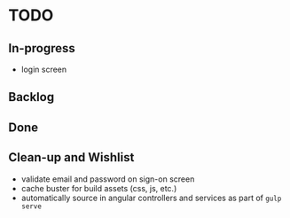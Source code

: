 TODO
===

In-progress
---

* login screen

Backlog
---

Done
---

Clean-up and Wishlist
---

* validate email and password on sign-on screen
* cache buster for build assets (css, js, etc.)
* automatically source in angular controllers and services as part of `gulp serve`
